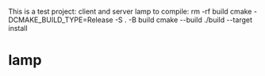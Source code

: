 This is a test project: client and server lamp
to compile:
rm -rf build
cmake -DCMAKE_BUILD_TYPE=Release -S . -B build
cmake --build ./build --target install
# lamp
